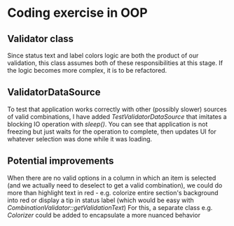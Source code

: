 <h1> Coding exercise in OOP </h1>

<h2> Validator class </h2>
Since status text and label colors logic are both the product of our validation, this class assumes both of these responsibilities 
at this stage. If the logic becomes more complex, it is to be refactored.

<h2> ValidatorDataSource </h2>

To test that application works correctly with other (possibly slower) sources of valid combinations, 
I have added <i>TestValidatorDataSource</i> that imitates a blocking IO operation with <i>sleep()</i>. 
You can see that application is not freezing but just waits for the operation to complete, 
then updates UI for whatever selection was done while it was loading.

<h2> Potential improvements </h2>
When there are no valid options in a column in which an item is selected 
(and we actually need to deselect to get a valid combination), 
we could do more than highlight text in red - e.g. colorize entire section's background into red or display a 
tip in status label (which would be easy with <i>CombinationValidator::getValidationText</i>)
For this, a separate class e.g. <i>Colorizer</i> could be added to encapsulate a more nuanced behavior